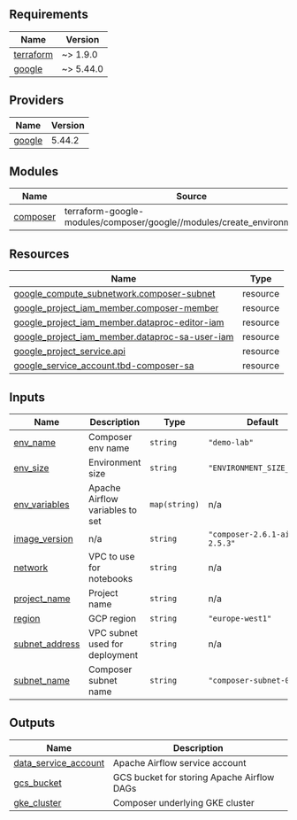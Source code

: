 <!-- BEGINNING OF PRE-COMMIT-TERRAFORM DOCS HOOK -->
## Requirements

| Name | Version |
|------|---------|
| <a name="requirement_terraform"></a> [terraform](#requirement\_terraform) | ~> 1.9.0 |
| <a name="requirement_google"></a> [google](#requirement\_google) | ~> 5.44.0 |

## Providers

| Name | Version |
|------|---------|
| <a name="provider_google"></a> [google](#provider\_google) | 5.44.2 |

## Modules

| Name | Source | Version |
|------|--------|---------|
| <a name="module_composer"></a> [composer](#module\_composer) | terraform-google-modules/composer/google//modules/create_environment_v2 | ~> 5.0.0 |

## Resources

| Name | Type |
|------|------|
| [google_compute_subnetwork.composer-subnet](https://registry.terraform.io/providers/hashicorp/google/latest/docs/resources/compute_subnetwork) | resource |
| [google_project_iam_member.composer-member](https://registry.terraform.io/providers/hashicorp/google/latest/docs/resources/project_iam_member) | resource |
| [google_project_iam_member.dataproc-editor-iam](https://registry.terraform.io/providers/hashicorp/google/latest/docs/resources/project_iam_member) | resource |
| [google_project_iam_member.dataproc-sa-user-iam](https://registry.terraform.io/providers/hashicorp/google/latest/docs/resources/project_iam_member) | resource |
| [google_project_service.api](https://registry.terraform.io/providers/hashicorp/google/latest/docs/resources/project_service) | resource |
| [google_service_account.tbd-composer-sa](https://registry.terraform.io/providers/hashicorp/google/latest/docs/resources/service_account) | resource |

## Inputs

| Name | Description | Type | Default | Required |
|------|-------------|------|---------|:--------:|
| <a name="input_env_name"></a> [env\_name](#input\_env\_name) | Composer env name | `string` | `"demo-lab"` | no |
| <a name="input_env_size"></a> [env\_size](#input\_env\_size) | Environment size | `string` | `"ENVIRONMENT_SIZE_SMALL"` | no |
| <a name="input_env_variables"></a> [env\_variables](#input\_env\_variables) | Apache Airflow variables to set | `map(string)` | n/a | yes |
| <a name="input_image_version"></a> [image\_version](#input\_image\_version) | n/a | `string` | `"composer-2.6.1-airflow-2.5.3"` | no |
| <a name="input_network"></a> [network](#input\_network) | VPC to use for notebooks | `string` | n/a | yes |
| <a name="input_project_name"></a> [project\_name](#input\_project\_name) | Project name | `string` | n/a | yes |
| <a name="input_region"></a> [region](#input\_region) | GCP region | `string` | `"europe-west1"` | no |
| <a name="input_subnet_address"></a> [subnet\_address](#input\_subnet\_address) | VPC subnet used for deployment | `string` | n/a | yes |
| <a name="input_subnet_name"></a> [subnet\_name](#input\_subnet\_name) | Composer subnet name | `string` | `"composer-subnet-01"` | no |

## Outputs

| Name | Description |
|------|-------------|
| <a name="output_data_service_account"></a> [data\_service\_account](#output\_data\_service\_account) | Apache Airflow service account |
| <a name="output_gcs_bucket"></a> [gcs\_bucket](#output\_gcs\_bucket) | GCS bucket for storing Apache Airflow DAGs |
| <a name="output_gke_cluster"></a> [gke\_cluster](#output\_gke\_cluster) | Composer underlying GKE cluster |
<!-- END OF PRE-COMMIT-TERRAFORM DOCS HOOK -->
